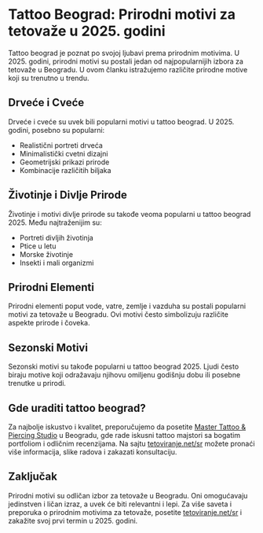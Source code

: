 # Tattoo Beograd: Prirodni motivi za tetovaže u 2025. godini

Tattoo beograd je poznat po svojoj ljubavi prema prirodnim motivima. U 2025. godini, prirodni motivi su postali jedan od najpopularnijih izbora za tetovaže u Beogradu. U ovom članku istražujemo različite prirodne motive koji su trenutno u trendu.

## Drveće i Cveće

Drveće i cveće su uvek bili popularni motivi u tattoo beograd. U 2025. godini, posebno su popularni:
- Realistični portreti drveća
- Minimalistički cvetni dizajni
- Geometrijski prikazi prirode
- Kombinacije različitih biljaka

## Životinje i Divlje Prirode

Životinje i motivi divlje prirode su takođe veoma popularni u tattoo beograd 2025. Među najtraženijim su:
- Portreti divljih životinja
- Ptice u letu
- Morske životinje
- Insekti i mali organizmi

## Prirodni Elementi

Prirodni elementi poput vode, vatre, zemlje i vazduha su postali popularni motivi za tetovaže u Beogradu. Ovi motivi često simbolizuju različite aspekte prirode i čoveka.

## Sezonski Motivi

Sezonski motivi su takođe popularni u tattoo beograd 2025. Ljudi često biraju motive koji odražavaju njihovu omiljenu godišnju dobu ili posebne trenutke u prirodi.

## Gde uraditi tattoo beograd?

Za najbolje iskustvo i kvalitet, preporučujemo da posetite [Master Tattoo & Piercing Studio](https://tetoviranje.net/sr/) u Beogradu, gde rade iskusni tattoo majstori sa bogatim portfoliom i odličnim recenzijama. Na sajtu [tetoviranje.net/sr](https://tetoviranje.net/sr/) možete pronaći više informacija, slike radova i zakazati konsultaciju.

## Zaključak

Prirodni motivi su odličan izbor za tetovaže u Beogradu. Oni omogućavaju jedinstven i ličan izraz, a uvek će biti relevantni i lepi. Za više saveta i preporuka o prirodnim motivima za tetovaže, posetite [tetoviranje.net/sr](https://tetoviranje.net/sr/) i zakažite svoj prvi termin u 2025. godini. 